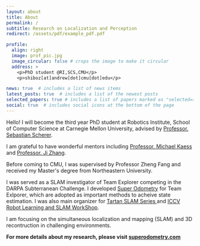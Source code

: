 ```yaml
---
layout: about
title: About
permalink: /
subtitle: Research on Localization and Perception
redirect: /assets/pdf/example_pdf.pdf

profile:
  align: right
  image: prof_pic.jpg
  image_circular: false # crops the image to make it circular
  address: >
    <p>PhD student @RI,SCS,CMU</p>
    <p>shiboz[at]andrew[dot]cmu[dot]edu</p>

news: true  # includes a list of news items
latest_posts: true  # includes a list of the newest posts
selected_papers: true # includes a list of papers marked as "selected={true}"
social: true  # includes social icons at the bottom of the page
---
```


Hello! I will become the third year PhD student at Robotics Institute, School of Computer Science at Carnegie Mellon University, advised by  <a href='https://scholar.google.com/citations?user=gxoPfIYAAAAJ&hl=de'> Professor. Sebastian Scherer</a>. 

I am grateful to have wonderful mentors including <a href='http://www.cs.cmu.edu/~kaess/'> Professor. Michael Kaess</a> and <a href='https://frc.ri.cmu.edu/~zhangji/'> Professor. Ji Zhang</a>.

Before coming to CMU, I was supervised by Professor Zheng Fang and received my Master's degree from Northeastern University.

I was served as a SLAM investigator of Team Explorer competing in the DARPA Subterranean Challenge. I developed [Super Odometry](https://superodometry.com/) for Team Exlporer, which are adopted as important methods to acheive state estimation. I was also main organizer for 
[Tartan SLAM Series ](https://theairlab.org/tartanslamseries/) and  [ICCV Robot Learning and SLAM WorkShop](https://superodometry.com/iccv23).

I am focusing on the simultaneous localization and mapping (SLAM) and 3D recontruction in challenging environments. 

**For more details about my research, please visit [superodometry.com](https://superodometry.com/)**

<!-- 
**You can also download my <a href="" target="_blank">[CV]</a> here :-D** -->


<!-- Write your biography here. Tell the world about yourself. Link to your favorite . You can put a picture in, too. The code is already in, just name your picture `prof_pic.jpg` and put it in the `img/` folder.

Put your address / P.O. box / other info right below your picture. You can also disable any of these elements by editing `profile` property of the YAML header of your `_pages/about.md`. Edit `_bibliography/papers.bib` and Jekyll will render your [publications page](/al-folio/publications/) automatically.

Link to your social media connections, too. This theme is set up to use [Font Awesome icons](http://fortawesome.github.io/Font-Awesome/) and [Academicons](https://jpswalsh.github.io/academicons/), like the ones below. Add your Facebook, Twitter, LinkedIn, Google Scholar, or just disable all of them. -->
